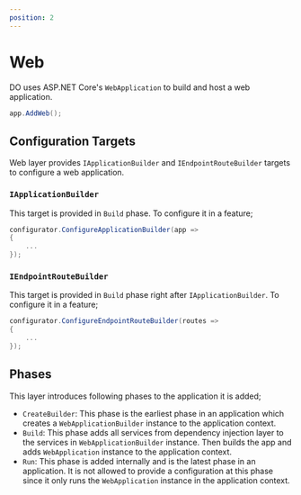 ```yaml
---
position: 2
---
```


# Web

DO uses ASP.NET Core's `WebApplication` to build and host a web application.

```csharp
app.AddWeb();
```

## Configuration Targets

Web layer provides `IApplicationBuilder` and `IEndpointRouteBuilder` targets to
configure a web application.

### `IApplicationBuilder`

This target is provided in `Build` phase. To configure it in a feature;

```csharp
configurator.ConfigureApplicationBuilder(app =>
{
    ...
});
```

### `IEndpointRouteBuilder`

This target is provided in `Build` phase right after `IApplicationBuilder`. To
configure it in a feature;

```csharp
configurator.ConfigureEndpointRouteBuilder(routes =>
{
    ...
});
```

## Phases

This layer introduces following phases to the application it is added;

- `CreateBuilder`: This phase is the earliest phase in an application which
  creates a `WebApplicationBuilder` instance to the application context.
- `Build`: This phase adds all services from dependency injection layer to the
  services in `WebApplicationBuilder` instance. Then builds the app and adds
  `WebApplication` instance to the application context.
- `Run`: This phase is added internally and is the latest phase in an
  application. It is not allowed to provide a configuration at this phase since
  it only runs the `WebApplication` instance in the application context.
